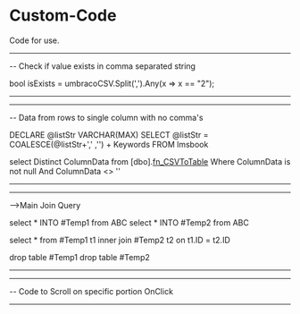 # Custom-Code
Code for use.


----------------------------------------------------------------------
-- Check if value exists in comma separated string


bool isExists = umbracoCSV.Split(',').Any(x => x == "2");


----------------------------------------------------------------------


----------------------------------------------------------------------
-- Data from rows to single column with no comma's



DECLARE @listStr VARCHAR(MAX)
SELECT @listStr = COALESCE(@listStr+',' ,'') + Keywords
FROM lmsbook

select Distinct ColumnData from [dbo].[fn_CSVToTable](@listStr) Where ColumnData is not null And ColumnData <> ''



----------------------------------------------------------------------

--------------------------------------------------------------------------------------------------------------------------------
-->Main Join Query

select * INTO #Temp1 from ABC
select * INTO #Temp2 from ABC

select * 
from #Temp1 t1
inner join #Temp2 t2 on t1.ID = t2.ID

drop table #Temp1 
drop table #Temp2


--------------------------------------------------------------------------------------------------------------------------------

----------------------------------------------------------------------
-- Code to Scroll on specific portion OnClick

<script>
    function scrollToDiv() {

        if ($get('<%= hdnDivFocus.ClientID %>').value == "DivBookLost")
        {
            document.getElementById('<%= DivBookLost.ClientID %>').scrollIntoView();
        }
        else if ($get('<%= hdnDivFocus.ClientID %>').value == "DivPendingBooks")
        {
            document.getElementById('<%= DivPendingBooks.ClientID %>').scrollIntoView();
        }
        else if ($get('<%= hdnDivFocus.ClientID %>').value == "DivReturnBooks")
        {
            document.getElementById('<%= DivReturnBooks.ClientID %>').scrollIntoView();
        }

    }
</script>


----------------------------------------------------------------------
